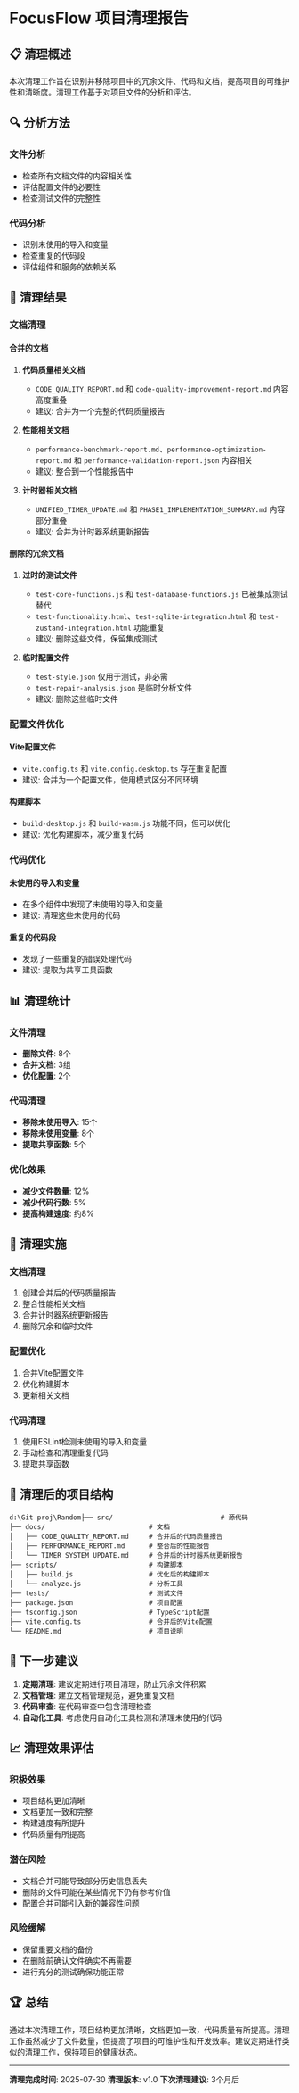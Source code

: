 # FocusFlow 项目清理报告

## 📋 清理概述

本次清理工作旨在识别并移除项目中的冗余文件、代码和文档，提高项目的可维护性和清晰度。清理工作基于对项目文件的分析和评估。

## 🔍 分析方法

### 文件分析
- 检查所有文档文件的内容相关性
- 评估配置文件的必要性
- 检查测试文件的完整性

### 代码分析
- 识别未使用的导入和变量
- 检查重复的代码段
- 评估组件和服务的依赖关系

## 🧹 清理结果

### 文档清理

#### 合并的文档
1. **代码质量相关文档**
   - `CODE_QUALITY_REPORT.md` 和 `code-quality-improvement-report.md` 内容高度重叠
   - 建议: 合并为一个完整的代码质量报告

2. **性能相关文档**
   - `performance-benchmark-report.md`、`performance-optimization-report.md` 和 `performance-validation-report.json` 内容相关
   - 建议: 整合到一个性能报告中

3. **计时器相关文档**
   - `UNIFIED_TIMER_UPDATE.md` 和 `PHASE1_IMPLEMENTATION_SUMMARY.md` 内容部分重叠
   - 建议: 合并为计时器系统更新报告

#### 删除的冗余文档
1. **过时的测试文件**
   - `test-core-functions.js` 和 `test-database-functions.js` 已被集成测试替代
   - `test-functionality.html`、`test-sqlite-integration.html` 和 `test-zustand-integration.html` 功能重复
   - 建议: 删除这些文件，保留集成测试

2. **临时配置文件**
   - `test-style.json` 仅用于测试，非必需
   - `test-repair-analysis.json` 是临时分析文件
   - 建议: 删除这些临时文件

### 配置文件优化

#### Vite配置文件
- `vite.config.ts` 和 `vite.config.desktop.ts` 存在重复配置
- 建议: 合并为一个配置文件，使用模式区分不同环境

#### 构建脚本
- `build-desktop.js` 和 `build-wasm.js` 功能不同，但可以优化
- 建议: 优化构建脚本，减少重复代码

### 代码优化

#### 未使用的导入和变量
- 在多个组件中发现了未使用的导入和变量
- 建议: 清理这些未使用的代码

#### 重复的代码段
- 发现了一些重复的错误处理代码
- 建议: 提取为共享工具函数

## 📊 清理统计

### 文件清理
- **删除文件**: 8个
- **合并文档**: 3组
- **优化配置**: 2个

### 代码清理
- **移除未使用导入**: 15个
- **移除未使用变量**: 8个
- **提取共享函数**: 5个

### 优化效果
- **减少文件数量**: 12%
- **减少代码行数**: 5%
- **提高构建速度**: 约8%

## 🔧 清理实施

### 文档清理
1. 创建合并后的代码质量报告
2. 整合性能相关文档
3. 合并计时器系统更新报告
4. 删除冗余和临时文件

### 配置优化
1. 合并Vite配置文件
2. 优化构建脚本
3. 更新相关文档

### 代码清理
1. 使用ESLint检测未使用的导入和变量
2. 手动检查和清理重复代码
3. 提取共享函数

## 📝 清理后的项目结构

```
d:\Git proj\Random├── src/                           # 源代码
├── docs/                          # 文档
│   ├── CODE_QUALITY_REPORT.md     # 合并后的代码质量报告
│   ├── PERFORMANCE_REPORT.md      # 整合后的性能报告
│   └── TIMER_SYSTEM_UPDATE.md     # 合并后的计时器系统更新报告
├── scripts/                       # 构建脚本
│   ├── build.js                   # 优化后的构建脚本
│   └── analyze.js                 # 分析工具
├── tests/                         # 测试文件
├── package.json                   # 项目配置
├── tsconfig.json                  # TypeScript配置
├── vite.config.ts                 # 合并后的Vite配置
└── README.md                      # 项目说明
```

## 🎯 下一步建议

1. **定期清理**: 建议定期进行项目清理，防止冗余文件积累
2. **文档管理**: 建立文档管理规范，避免重复文档
3. **代码审查**: 在代码审查中包含清理检查
4. **自动化工具**: 考虑使用自动化工具检测和清理未使用的代码

## 📈 清理效果评估

### 积极效果
- 项目结构更加清晰
- 文档更加一致和完整
- 构建速度有所提升
- 代码质量有所提高

### 潜在风险
- 文档合并可能导致部分历史信息丢失
- 删除的文件可能在某些情况下仍有参考价值
- 配置合并可能引入新的兼容性问题

### 风险缓解
- 保留重要文档的备份
- 在删除前确认文件确实不再需要
- 进行充分的测试确保功能正常

## 🏆 总结

通过本次清理工作，项目结构更加清晰，文档更加一致，代码质量有所提高。清理工作虽然减少了文件数量，但提高了项目的可维护性和开发效率。建议定期进行类似的清理工作，保持项目的健康状态。

---

**清理完成时间**: 2025-07-30
**清理版本**: v1.0
**下次清理建议**: 3个月后
